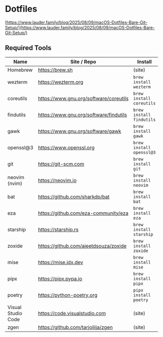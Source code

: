 # Dotfiles

[https://www.lauder.family/blog/2025/08/09/macOS-Dotfiles-Bare-Git-Setup/](https://www.lauder.family/blog/2025/08/09/macOS-Dotfiles-Bare-Git-Setup/)

## Required Tools

| Name | Site / Repo | Install |
| ---- | ----------- | ------- |
| Homebrew | https://brew.sh | (site) |
| wezterm | https://wezterm.org | `brew install wezterm` |
| coreutils | https://www.gnu.org/software/coreutils | `brew install coreutils` |
| findutils | https://www.gnu.org/software/findutils | `brew install findutils` |
| gawk | https://www.gnu.org/software/gawk | `brew install gawk` |
| openssl@3 | https://www.openssl.org | `brew install openssl@3` |
| git | https://git-scm.com | `brew install git` |
| neovim (nvim) | https://neovim.io | `brew install neovim` |
| bat | https://github.com/sharkdp/bat | `brew install bat` |
| eza | https://github.com/eza-community/eza | `brew install eza` |
| starship | https://starship.rs | `brew install starship` |
| zoxide | https://github.com/ajeetdsouza/zoxide | `brew install zoxide` |
| mise | https://mise.jdx.dev | `brew install mise` |
| pipx | https://pipx.pypa.io | `brew install pipx` |
| poetry | https://python-poetry.org | `pipx install poetry` |
| Visual Studio Code | https://code.visualstudio.com | (site) |
| zgen | https://github.com/tarjoilija/zgen | (site) |
